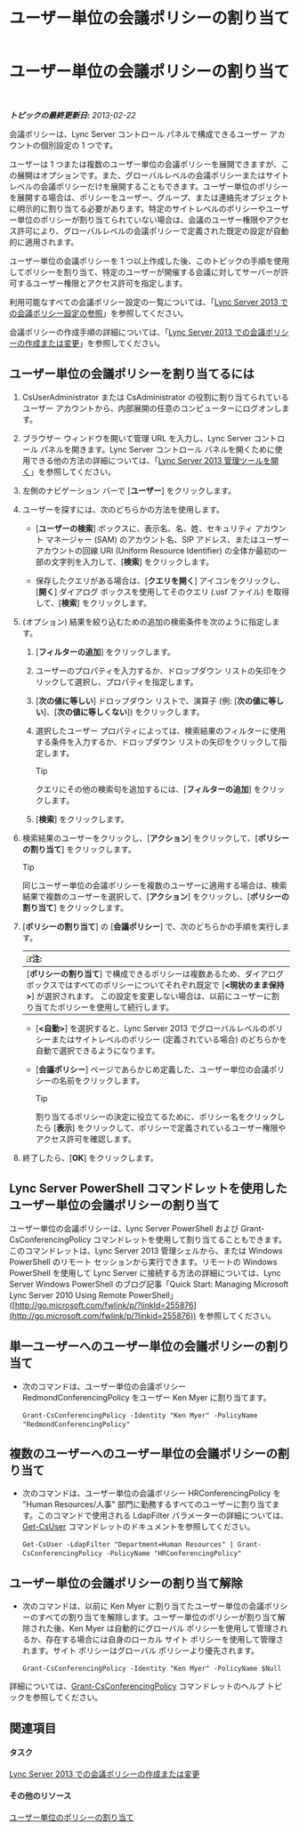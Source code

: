 ﻿---
title: ユーザー単位の会議ポリシーの割り当て
TOCTitle: ユーザー単位の会議ポリシーの割り当て
ms:assetid: 72f12c72-65f7-44fe-ab81-0f57cb2f87d1
ms:mtpsurl: https://technet.microsoft.com/ja-jp/library/Gg521015(v=OCS.15)
ms:contentKeyID: 48272517
ms.date: 05/19/2016
mtps_version: v=OCS.15
ms.translationtype: HT
---

# ユーザー単位の会議ポリシーの割り当て

 

_**トピックの最終更新日:** 2013-02-22_

会議ポリシーは、Lync Server コントロール パネルで構成できるユーザー アカウントの個別設定の 1 つです。

ユーザーは 1 つまたは複数のユーザー単位の会議ポリシーを展開できますが、この展開はオプションです。また、グローバルレベルの会議ポリシーまたはサイトレベルの会議ポリシーだけを展開することもできます。ユーザー単位のポリシーを展開する場合は、ポリシーをユーザー、グループ、または連絡先オブジェクトに明示的に割り当てる必要があります。特定のサイトレベルのポリシーやユーザー単位のポリシーが割り当てられていない場合は、会議のユーザー権限やアクセス許可により、グローバルレベルの会議ポリシーで定義された既定の設定が自動的に適用されます。

ユーザー単位の会議ポリシーを 1 つ以上作成した後、このトピックの手順を使用してポリシーを割り当て、特定のユーザーが開催する会議に対してサーバーが許可するユーザー権限とアクセス許可を指定します。

利用可能なすべての会議ポリシー設定の一覧については、「[Lync Server 2013 での会議ポリシー設定の参照](lync-server-2013-conferencing-policy-settings-reference.md)」を参照してください。

会議ポリシーの作成手順の詳細については、「[Lync Server 2013 での会議ポリシーの作成または変更](lync-server-2013-create-or-modify-a-conferencing-policy.md)」を参照してください。

## ユーザー単位の会議ポリシーを割り当てるには

1.  CsUserAdministrator または CsAdministrator の役割に割り当てられているユーザー アカウントから、内部展開の任意のコンピューターにログオンします。

2.  ブラウザー ウィンドウを開いて管理 URL を入力し、Lync Server コントロール パネルを開きます。Lync Server コントロール パネルを開くために使用できる他の方法の詳細については、「[Lync Server 2013 管理ツールを開く](lync-server-2013-open-lync-server-administrative-tools.md)」を参照してください。

3.  左側のナビゲーション バーで \[**ユーザー**\] をクリックします。

4.  ユーザーを探すには、次のどちらかの方法を使用します。
    
      - \[**ユーザーの検索**\] ボックスに、表示名、名、姓、セキュリティ アカウント マネージャー (SAM) のアカウント名、SIP アドレス、またはユーザー アカウントの回線 URI (Uniform Resource Identifier) の全体か最初の一部の文字列を入力して、\[**検索**\] をクリックします。
    
      - 保存したクエリがある場合は、\[**クエリを開く**\] アイコンをクリックし、\[**開く**\] ダイアログ ボックスを使用してそのクエリ (.usf ファイル) を取得して、\[**検索**\] をクリックします。

5.  (オプション) 結果を絞り込むための追加の検索条件を次のように指定します。
    
    1.  \[**フィルターの追加**\] をクリックします。
    
    2.  ユーザーのプロパティを入力するか、ドロップダウン リストの矢印をクリックして選択し、プロパティを指定します。
    
    3.  \[**次の値に等しい**\] ドロップダウン リストで、演算子 (例: \[**次の値に等しい**\]、\[**次の値に等しくない**\]) をクリックします。
    
    4.  選択したユーザー プロパティによっては、検索結果のフィルターに使用する条件を入力するか、ドロップダウン リストの矢印をクリックして指定します。
        

        > [!TIP]
        > クエリにその他の検索句を追加するには、[<STRONG>フィルターの追加</STRONG>] をクリックします。

    
    5.  \[**検索**\] をクリックします。

6.  検索結果のユーザーをクリックし、\[**アクション**\] をクリックして、\[**ポリシーの割り当て**\] をクリックします。
    

    > [!TIP]
    > 同じユーザー単位の会議ポリシーを複数のユーザーに適用する場合は、検索結果で複数のユーザーを選択して、[<STRONG>アクション</STRONG>] をクリックし、[<STRONG>ポリシーの割り当て</STRONG>] をクリックします。



7.  \[**ポリシーの割り当て**\] の \[**会議ポリシー**\] で、次のどちらかの手順を実行します。
    
    <table>
    <thead>
    <tr class="header">
    <th><img src="images/Gg412781.note(OCS.15).gif" title="note" alt="note" />注:</th>
    </tr>
    </thead>
    <tbody>
    <tr class="odd">
    <td>[<strong>ポリシーの割り当て</strong>] で構成できるポリシーは複数あるため、ダイアログ ボックスではすべてのポリシーについてそれぞれ既定で [<strong>&lt;現状のまま保持&gt;</strong>] が選択されます。 この設定を変更しない場合は、以前にユーザーに割り当てたポリシーを使用して続行します。</td>
    </tr>
    </tbody>
    </table>
    
      - \[**\<自動\>**\] を選択すると、Lync Server 2013 でグローバルレベルのポリシーまたはサイトレベルのポリシー (定義されている場合) のどちらかを自動で選択できるようになります。
    
      - \[**会議ポリシー**\] ページであらかじめ定義した、ユーザー単位の会議ポリシーの名前をクリックします。
        

        > [!TIP]
        > 割り当てるポリシーの決定に役立てるために、ポリシー名をクリックしたら [<STRONG>表示</STRONG>] をクリックして、ポリシーで定義されているユーザー権限やアクセス許可を確認します。



8.  終了したら、\[**OK**\] をクリックします。

## Lync Server PowerShell コマンドレットを使用したユーザー単位の会議ポリシーの割り当て

ユーザー単位の会議ポリシーは、Lync Server PowerShell および Grant-CsConferencingPolicy コマンドレットを使用して割り当てることもできます。このコマンドレットは、Lync Server 2013 管理シェルから、または Windows PowerShell のリモート セッションから実行できます。リモートの Windows PowerShell を使用して Lync Server に接続する方法の詳細については、Lync Server Windows PowerShell のブログ記事「Quick Start: Managing Microsoft Lync Server 2010 Using Remote PowerShell」 ([http://go.microsoft.com/fwlink/p/?linkId=255876](http://go.microsoft.com/fwlink/p/?linkid=255876)) を参照してください。

## 単一ユーザーへのユーザー単位の会議ポリシーの割り当て

  - 次のコマンドは、ユーザー単位の会議ポリシー RedmondConferencingPolicy をユーザー Ken Myer に割り当てます。
    
        Grant-CsConferencingPolicy -Identity "Ken Myer" -PolicyName "RedmondConferencingPolicy"

## 複数のユーザーへのユーザー単位の会議ポリシーの割り当て

  - 次のコマンドは、ユーザー単位の会議ポリシー HRConferencingPolicy を "Human Resources/人事" 部門に勤務するすべてのユーザーに割り当てます。このコマンドで使用される LdapFilter パラメーターの詳細については、[Get-CsUser](https://docs.microsoft.com/en-us/powershell/module/skype/Get-CsUser) コマンドレットのドキュメントを参照してください。
    
        Get-CsUser -LdapFilter "Department=Human Resources" | Grant-CsConferencingPolicy -PolicyName "HRConferencingPolicy"

## ユーザー単位の会議ポリシーの割り当て解除

  - 次のコマンドは、以前に Ken Myer に割り当てたユーザー単位の会議ポリシーのすべての割り当てを解除します。ユーザー単位のポリシーが割り当て解除された後、Ken Myer は自動的にグローバル ポリシーを使用して管理されるか、存在する場合には自身のローカル サイト ポリシーを使用して管理されます。サイト ポリシーはグローバル ポリシーより優先されます。
    
        Grant-CsConferencingPolicy -Identity "Ken Myer" -PolicyName $Null

詳細については、[Grant-CsConferencingPolicy](https://docs.microsoft.com/en-us/powershell/module/skype/Grant-CsConferencingPolicy) コマンドレットのヘルプ トピックを参照してください。

## 関連項目

#### タスク

[Lync Server 2013 での会議ポリシーの作成または変更](lync-server-2013-create-or-modify-a-conferencing-policy.md)  

#### その他のリソース

[ユーザー単位のポリシーの割り当て](lync-server-2013-assigning-per-user-policies.md)

